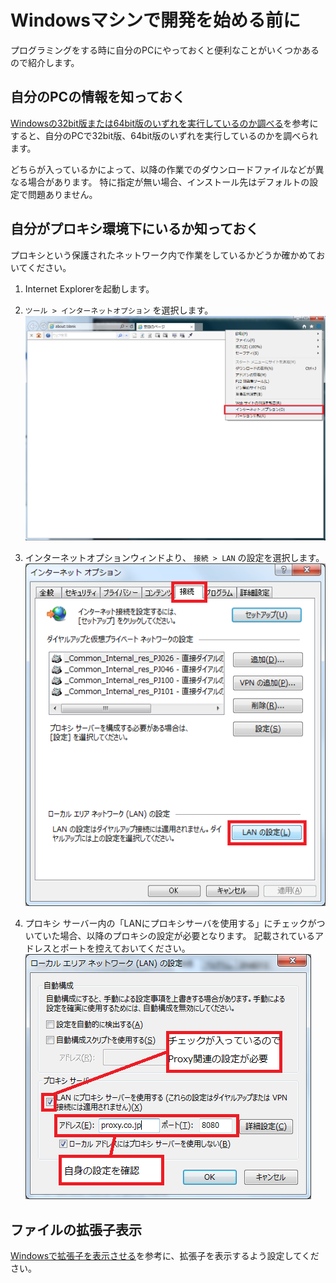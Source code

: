 # Windowsマシンで開発を始める前に

プログラミングをする時に自分のPCにやっておくと便利なことがいくつかあるので紹介します。

## 自分のPCの情報を知っておく

[Windowsの32bit版または64bit版のいずれを実行しているのか調べる](http://windows.microsoft.com/ja-jp/windows7/find-out-32-or-64-bit)を参考にすると、自分のPCで32bit版、64bit版のいずれを実行しているのかを調べられます。

どちらが入っているかによって、以降の作業でのダウンロードファイルなどが異なる場合があります。
特に指定が無い場合、インストール先はデフォルトの設定で問題ありません。

## 自分がプロキシ環境下にいるか知っておく

プロキシという保護されたネットワーク内で作業をしているかどうか確かめておいてください。

1. Internet Explorerを起動します。
1. `ツール > インターネットオプション` を選択します。
![自身のプロキシ設定確認1](image/proxy_setting1.png)

1. インターネットオプションウィンドより、 `接続 > LAN` の設定を選択します。
![自身のプロキシ設定確認2](image/proxy_setting2.png)

1. プロキシ サーバー内の「LANにプロキシサーバを使用する」にチェックがついていた場合、以降のプロキシの設定が必要となります。
記載されているアドレスとポートを控えておいてください。
![自身のプロキシ設定確認3](image/proxy_setting3.png)

## ファイルの拡張子表示

[Windowsで拡張子を表示させる](https://www.microsoft.com/ja-jp/atlife/tips/archive/windows/tips/252.aspx)を参考に、拡張子を表示するよう設定してください。
